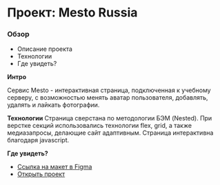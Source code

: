 # Проект: Mesto Russia

### Обзор
* Описание проекта
* Технологии
* Где увидеть?

**Интро**

Сервис Mesto - интерактивная страница, подключенная к учебному серверу, с возможностью менять аватар пользователя, добавлять, удалять и лайкать фотографии. 

**Технологии**
Страница сверстана по методологии БЭМ (Nested). При верстке секций использовались технологии flex, grid, а также медиазапросы, делающие сайт адаптивным. Страница интерактивна благодаря javascript.

**Где увидеть?**

* [Ссылка на макет в Figma](https://www.figma.com/file/2cn9N9jSkmxD84oJik7xL7/JavaScript.-Sprint-4?node-id=0%3A1)  
* [Открыть проект](https://bomjourno.github.io/mesto/index.html "Тык")  